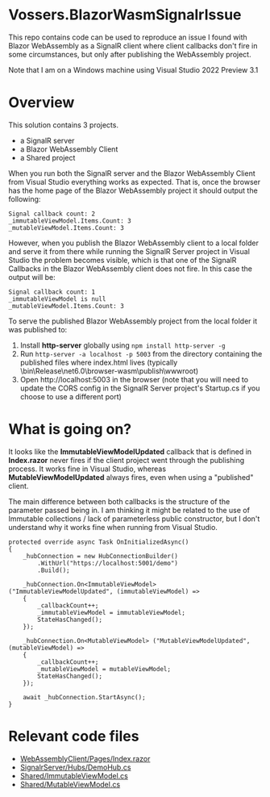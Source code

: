 # Vossers.BlazorWasmSignalrIssue
This repo contains code can be used to reproduce an issue I found with Blazor WebAssembly as a SignalR client where client callbacks don't fire in some circumstances, but only after publishing the WebAssembly project.

Note that I am on a Windows machine using Visual Studio 2022 Preview 3.1 

# Overview
This solution contains 3 projects.

- a SignalR server
- a Blazor WebAssembly Client
- a Shared project

When  you run both the SignalR server and the Blazor WebAssembly Client from Visual Studio everything works as expected. That is, once the browser has the home page of the Blazor WebAssembly project it should output the following:

    Signal callback count: 2
    _immutableViewModel.Items.Count: 3
    _mutableViewModel.Items.Count: 3

However, when you publish the Blazor WebAssembly client to a local folder and serve it from there while running the SignalR Server project in Visual Studio the problem becomes visible, which is that one of the SignalR Callbacks in the Blazor WebAssembly client does not fire. In this case the output will be:

    Signal callback count: 1
    _immutableViewModel is null
    _mutableViewModel.Items.Count: 3

To serve the published Blazor WebAssembly project from the local folder it was published to:

1. Install **http-server** globally using `npm install http-server -g`
2. Run `http-server -a localhost -p 5003` from the directory containing the published files where index.html lives (typically <project>\bin\Release\net6.0\browser-wasm\publish\wwwroot) 
3. Open http://localhost:5003 in the browser (note that you will need to update the CORS config in the SignalR Server project's Startup.cs if you choose to use a different port)

# What is going on?
It looks like the **ImmutableViewModelUpdated** callback that is defined in **Index.razor** never fires if the client project went through the publishing process. It works fine in Visual Studio, whereas **MutableViewModelUpdated** always fires, even when using a "published" client.
  
The main difference between both callbacks is the structure of the parameter passed being in. I am thinking it might be related to the use of Immutable collections / lack of parameterless public constructor, but I don't understand why it works fine when running from Visual Studio.  

    protected override async Task OnInitializedAsync()
    {
        _hubConnection = new HubConnectionBuilder()
            .WithUrl("https://localhost:5001/demo")               
            .Build();

        _hubConnection.On<ImmutableViewModel> ("ImmutableViewModelUpdated", (immutableViewModel) =>
        {
            _callbackCount++;
            _immutableViewModel = immutableViewModel;
            StateHasChanged();
        });

        _hubConnection.On<MutableViewModel> ("MutableViewModelUpdated", (mutableViewModel) =>
        {
            _callbackCount++;
            _mutableViewModel = mutableViewModel;
            StateHasChanged();
        });
            
        await _hubConnection.StartAsync();
    }

# Relevant code files

- [WebAssemblyClient/Pages/Index.razor](https://github.com/jvossers/Vossers.BlazorWasmSignalrIssue/blob/main/src/Vossers.BlazorWasmSignalrIssue.WebAssemblyClient/Pages/Index.razor)
- [SignalrServer/Hubs/DemoHub.cs](https://github.com/jvossers/Vossers.BlazorWasmSignalrIssue/blob/main/src/Vossers.BlazorWasmSignalrIssue.SignalrServer/Hubs/DemoHub.cs)
- [Shared/ImmutableViewModel.cs](https://github.com/jvossers/Vossers.BlazorWasmSignalrIssue/blob/main/src/Vossers.BlazorWasmSignalrIssue.Shared/ImmutableViewModel.cs)
- [Shared/MutableViewModel.cs](https://github.com/jvossers/Vossers.BlazorWasmSignalrIssue/blob/main/src/Vossers.BlazorWasmSignalrIssue.Shared/MutableViewModel.cs)
